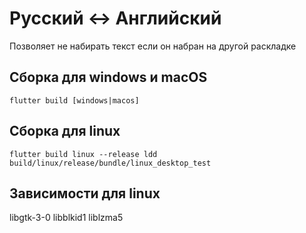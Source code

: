 # Русский <-> Английский

Позволяет не набирать текст если он набран на другой раскладке

## Сборка для windows и macOS
<code>flutter build [windows|macos]</code>

## Сборка для linux
<code>flutter build linux --release
ldd build/linux/release/bundle/linux_desktop_test</code>

## Зависимости для linux 
libgtk-3-0 libblkid1 liblzma5